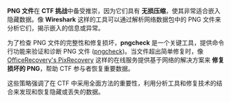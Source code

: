 **PNG 文件**在 **CTF 挑战**中备受推崇，因为它们具有 **无损压缩**，使其非常适合嵌入隐藏数据。像 **Wireshark** 这样的工具可以通过解析网络数据包中的 PNG 文件来分析它们，揭示嵌入的信息或异常。

为了检查 PNG 文件的完整性和修复损坏，**pngcheck** 是一个关键工具，提供命令行功能来验证和诊断 PNG 文件 ([pngcheck](http://libpng.org/pub/png/apps/pngcheck.html))。当文件超出简单修复时，像 [OfficeRecovery's PixRecovery](https://online.officerecovery.com/pixrecovery/) 这样的在线服务提供基于网络的解决方案来 **修复损坏的 PNG**，帮助 CTF 参与者恢复重要数据。

这些策略强调了在 CTF 中采用全面方法的重要性，利用分析工具和修复技术的结合来发现和恢复隐藏或丢失的数据。
